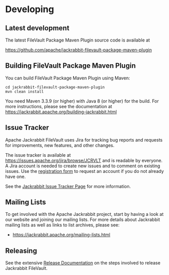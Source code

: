 <!--
   Licensed to the Apache Software Foundation (ASF) under one or more
   contributor license agreements.  See the NOTICE file distributed with
   this work for additional information regarding copyright ownership.
   The ASF licenses this file to You under the Apache License, Version 2.0
   (the "License"); you may not use this file except in compliance with
   the License.  You may obtain a copy of the License at

       http://www.apache.org/licenses/LICENSE-2.0

   Unless required by applicable law or agreed to in writing, software
   distributed under the License is distributed on an "AS IS" BASIS,
   WITHOUT WARRANTIES OR CONDITIONS OF ANY KIND, either express or implied.
   See the License for the specific language governing permissions and
   limitations under the License.
-->

Developing
==========

<!-- MACRO{toc} -->

Latest development
------------------
The latest FileVault Package Maven Plugin source code is available at

   <https://github.com/apache/jackrabbit-filevault-package-maven-plugin>


Building FileVault Package Maven Plugin
------------------
You can build FileVault Package Maven Plugin using Maven:

    cd jackrabbit-filevault-package-maven-plugin
    mvn clean install

You need Maven 3.3.9 (or higher) with Java 8 (or higher) for the build.
For more instructions, please see the documentation at <https://jackrabbit.apache.org/building-jackrabbit.html>

Issue Tracker
-------------
Apache Jackrabbit FileVault uses Jira for tracking bug reports and requests for improvements, new features, 
and other changes.

The issue tracker is available at <https://issues.apache.org/jira/browse/JCRVLT> and is readable by everyone. 
A Jira account is needed to create new issues and to comment on existing issues. Use the
[registration form](https://issues.apache.org/jira/secure/Signup!default.jspa) to request an account if you 
do not already have one.

See the [Jackrabbit Issue Tracker Page](https://jackrabbit.apache.org/issue-tracker.html) for more information.


Mailing Lists
-------------
To get involved with the Apache Jackrabbit project, start by having a
look at our website and joining our mailing lists. For more details about
Jackrabbit mailing lists as well as links to list archives, please see:

* https://jackrabbit.apache.org/mailing-lists.html

Releasing
---------
See the extensive [Release Documentation](howto_release.html) on the steps
involved to release Jackrabbit FileVault.
